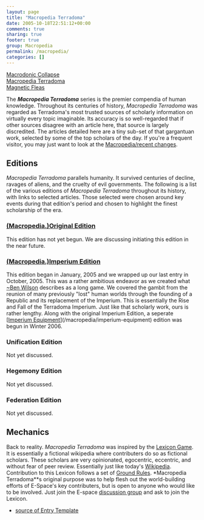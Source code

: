 ```yaml
---
layout: page
title: "Macropedia Terradoma"
date: 2005-10-18T22:51:12+00:00
comments: true
sharing: true
footer: true
group: Macropedia
permalink: /macropedia/
categories: []
---
```

<div class='row'>
	<div class='col-md-4'><a href='/macropedia/macrodonic-collapse'>Macrodonic Collapse</a></div>
	<div class='col-md-4'><a href='/macropedia/macropedia/'>Macropedia Terradoma</a></div>
	<div class='col-md-4'><a href='/macropedia/magnetic-fleas'>Magnetic Fleas</a></div>
</div>




The ***Macropedia Terradoma*** series is the premier compendia of human knowledge. Throughout its centuries of history, *Macropedia Terradoma* was regarded as Terradoma's most trusted sources of scholarly information on virtually every topic imaginable. Its accuracy is so well-regarded that if other sources disagree with an article here, that source is largely discredited. The articles detailed here are a tiny sub-set of that gargantuan work, selected by some of the top scholars of the day. If you're a frequent visitor, you may just want to look at the [Macropedia/recent changes](/macropedia/recent-changes).

## Editions

*Macropedia Terradoma* parallels humanity. It survived centuries of decline, ravages of aliens, and the cruelty of evil governments. The following is a list of the various editions of *Macropedia Terradoma* throughout its history, with links to selected articles. Those selected were chosen around key events during that edition's period and chosen to highlight the finest scholarship of the era.

### [(Macropedia.)Original Edition](/macropedia/original-edition)
This edition has not yet begun. We are discussing initiating this edition in the near future.

### [(Macropedia.)Imperium Edition](/macropedia/imperium-edition)
This edition began in January, 2005 and we wrapped up our last entry in October, 2005. This was a rather ambitious endeavor as we created what [~Ben Wilson](/macropedia/ben-wilson) describes as a long game. We covered the gambit from the reunion of many previously "lost" human worlds through the founding of a Republic and its replacement of the Imperium. This is essentially the Rise and Fall of the Terradoma Imperium. Just like that scholarly work, ours is rather lengthy. Along with the original Imperium Edition, a seperate [[Imperium Equipment](/macropedia/imperium-equipment)](/macropedia/imperium-equipment) edition was begun in Winter 2006.

### Unification Edition
Not yet discussed.

### Hegemony Edition
Not yet discussed.

### Federation Edition
Not yet discussed.

## Mechanics

Back to reality. *Macropedia Terradoma* was inspired by the [ Lexicon Game](http:/en.wikipedia.org/wiki/Lexicon_%2528game%2529 ). It is essentially a fictional wikipedia where contributers do so as fictional scholars. These scholars are very opinionated, egocentric, eccentric, and without fear of peer review. Essentially just like today's [Wikipedia](http:/en.wikipedia.org). Contribution to this Lexicon follows a set of [ Ground Rules](/main/lexicon). *Macropedia Terradoma**s original purpose was to help flesh out the world-building efforts of E-Space's key contributers, but is open to anyone who would like to be involved. Just join the E-space [discussion group](http:/www.phoenyx.net/macrospace/2005/) and ask to join the Lexicon.

* [ source of Entry Template](/macropedia/template-action-source)